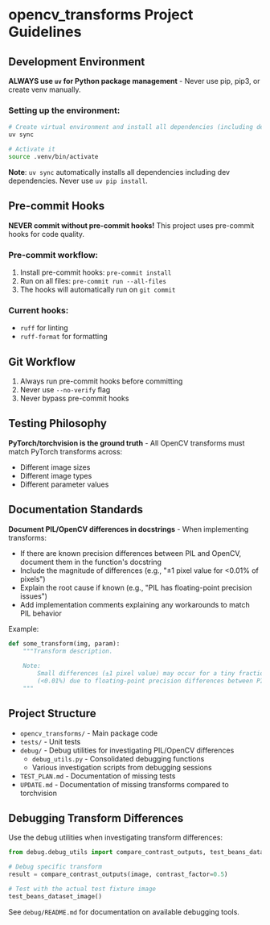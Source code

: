 # opencv_transforms Project Guidelines

## Development Environment

**ALWAYS use `uv` for Python package management** - Never use pip, pip3, or create venv manually.

### Setting up the environment:
```bash
# Create virtual environment and install all dependencies (including dev)
uv sync

# Activate it
source .venv/bin/activate
```

**Note**: `uv sync` automatically installs all dependencies including dev dependencies. Never use `uv pip install`.

## Pre-commit Hooks

**NEVER commit without pre-commit hooks!** This project uses pre-commit hooks for code quality.

### Pre-commit workflow:
1. Install pre-commit hooks: `pre-commit install`
2. Run on all files: `pre-commit run --all-files`
3. The hooks will automatically run on `git commit`

### Current hooks:
- `ruff` for linting
- `ruff-format` for formatting

## Git Workflow

1. Always run pre-commit hooks before committing
2. Never use `--no-verify` flag
3. Never bypass pre-commit hooks

## Testing Philosophy

**PyTorch/torchvision is the ground truth** - All OpenCV transforms must match PyTorch transforms across:
- Different image sizes
- Different image types
- Different parameter values

## Documentation Standards

**Document PIL/OpenCV differences in docstrings** - When implementing transforms:
- If there are known precision differences between PIL and OpenCV, document them in the function's docstring
- Include the magnitude of differences (e.g., "±1 pixel value for <0.01% of pixels")
- Explain the root cause if known (e.g., "PIL has floating-point precision issues")
- Add implementation comments explaining any workarounds to match PIL behavior

Example:
```python
def some_transform(img, param):
    """Transform description.
    
    Note:
        Small differences (±1 pixel value) may occur for a tiny fraction of pixels
        (<0.01%) due to floating-point precision differences between PIL and OpenCV.
    """
```

## Project Structure

- `opencv_transforms/` - Main package code
- `tests/` - Unit tests
- `debug/` - Debug utilities for investigating PIL/OpenCV differences
  - `debug_utils.py` - Consolidated debugging functions
  - Various investigation scripts from debugging sessions
- `TEST_PLAN.md` - Documentation of missing tests
- `UPDATE.md` - Documentation of missing transforms compared to torchvision

## Debugging Transform Differences

Use the debug utilities when investigating transform differences:

```python
from debug.debug_utils import compare_contrast_outputs, test_beans_dataset_image

# Debug specific transform
result = compare_contrast_outputs(image, contrast_factor=0.5)

# Test with the actual test fixture image
test_beans_dataset_image()
```

See `debug/README.md` for documentation on available debugging tools.